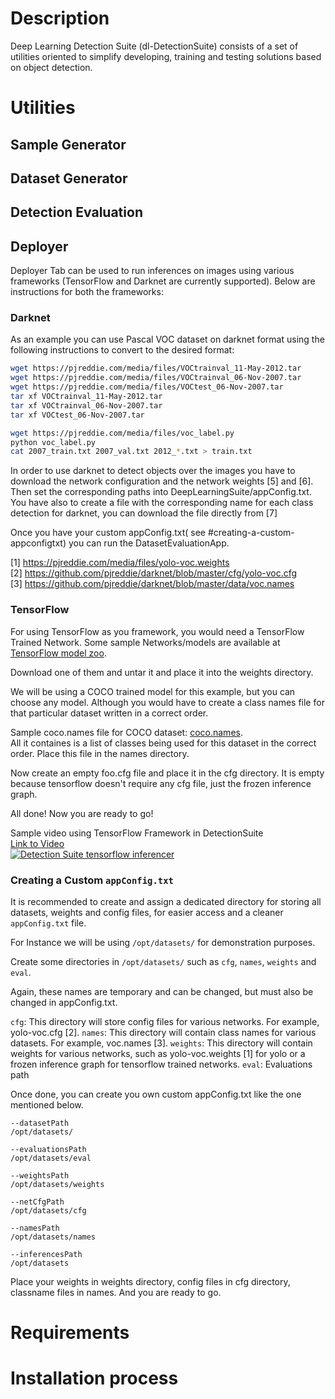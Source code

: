 # Description
Deep Learning Detection Suite (dl-DetectionSuite) consists of a set of utilities oriented to simplify developing, training and testing solutions based on object detection.

# Utilities
## Sample Generator
## Dataset Generator
## Detection Evaluation
## Deployer
Deployer Tab can be used to run inferences on images using various frameworks (TensorFlow and Darknet are currently supported). Below are instructions for both the frameworks:

### Darknet
As an example you can use Pascal VOC dataset on darknet format using the following instructions to convert to the desired format:
```bash
wget https://pjreddie.com/media/files/VOCtrainval_11-May-2012.tar
wget https://pjreddie.com/media/files/VOCtrainval_06-Nov-2007.tar
wget https://pjreddie.com/media/files/VOCtest_06-Nov-2007.tar
tar xf VOCtrainval_11-May-2012.tar
tar xf VOCtrainval_06-Nov-2007.tar
tar xf VOCtest_06-Nov-2007.tar

wget https://pjreddie.com/media/files/voc_label.py
python voc_label.py
cat 2007_train.txt 2007_val.txt 2012_*.txt > train.txt
```

In order to use darknet to detect objects over the images you have to download the network configuration and the network weights [5] and [6]. Then set the corresponding paths into DeepLearningSuite/appConfig.txt. You have also to create a file with the corresponding name for each class detection for darknet, you can download the file directly from [7]

Once you have your custom appConfig.txt( see #creating-a-custom-appconfigtxt) you can run the DatasetEvaluationApp.


[1] https://pjreddie.com/media/files/yolo-voc.weights <br>
[2] https://github.com/pjreddie/darknet/blob/master/cfg/yolo-voc.cfg <br>
[3] https://github.com/pjreddie/darknet/blob/master/data/voc.names <br>

### TensorFlow
For using TensorFlow as you framework, you would need a TensorFlow Trained Network. Some sample Networks/models are available at [TensorFlow model zoo](https://github.com/tensorflow/models/blob/master/research/object_detection/g3doc/detection_model_zoo.md).

Download one of them and untar it and place it into the weights directory.

We will be using a COCO trained model for this example, but you can choose any model. Although you would have to create a class names file for that particular dataset written in a correct order.

Sample coco.names file for COCO dataset: [coco.names](coco.names).<br>
All it containes is a list of classes being used for this dataset in the correct order.
Place this file in the names directory.

Now create an empty foo.cfg file and place it in the cfg directory. It is empty because tensorflow doesn't require any cfg file, just the frozen inference graph.

All done! Now you are ready to go!

Sample video using TensorFlow Framework in DetectionSuite<br>
[Link to Video<br>![Detection Suite tensorflow inferencer](https://img.youtube.com/vi/HmruYxzy3P4/0.jpg)](https://www.youtube.com/watch?v=HmruYxzy3P4)

### Creating a Custom ```appConfig.txt```
It is recommended to create and assign a dedicated directory for storing all datasets, weights and config files, for easier access and a cleaner ```appConfig.txt``` file.

For Instance we will be using ```/opt/datasets/``` for demonstration purposes.

Create some directories in ```/opt/datasets/``` such as ```cfg```, ```names```, ```weights``` and ```eval```.

Again, these names are temporary and can be changed, but must also be changed in appConfig.txt.

```cfg```: This directory will store config files for various networks. For example, yolo-voc.cfg [2].
```names```: This directory will contain class names for various datasets. For example, voc.names [3].
```weights```: This directory will contain weights for various networks, such as yolo-voc.weights [1] for yolo or a frozen inference graph for tensorflow trained networks.
```eval```: Evaluations path

Once done, you can create you own custom appConfig.txt like the one mentioned below.

```
--datasetPath
/opt/datasets/

--evaluationsPath
/opt/datasets/eval

--weightsPath
/opt/datasets/weights

--netCfgPath
/opt/datasets/cfg

--namesPath
/opt/datasets/names

--inferencesPath
/opt/datasets

```

Place your weights in weights directory, config files in cfg directory, classname files in names. And you are ready to go.

# Requirements

# Installation process
